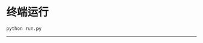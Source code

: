 # 终端运行

```shell
python run.py
```
***********************************************************************************************************************************************************************************************************************************************************************************************************************************************************************************************************************************************************************************************************************************************************************************************************************************************************************************************************************************************************************************************************************************************************************************************************************************************************************************************************